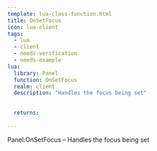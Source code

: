 ```yaml
---
template: lua-class-function.html
title: OnSetFocus
icon: lua-client
tags:
  - lua
  - client
  - needs-verification
  - needs-example
lua:
  library: Panel
  function: OnSetFocus
  realm: client
  description: "Handles the focus being set"
  
  
  returns:
    
---
```


<div class="lua__search__keywords">
Panel:OnSetFocus &#x2013; Handles the focus being set
</div>

